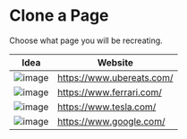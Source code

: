 # Clone a Page

Choose what page you will be recreating.

|Idea|Website|
|--|--|
|![image](https://user-images.githubusercontent.com/81427392/167630021-b2847103-5345-4616-aeab-a0bcb7d788c4.png)| https://www.ubereats.com/ |
|![image](https://user-images.githubusercontent.com/81427392/167630867-b5c495f1-73d0-40d0-944a-b746f772ad50.png)| https://www.ferrari.com/  |
|![image](https://user-images.githubusercontent.com/81427392/167631153-f3fb24fa-53d0-46eb-8473-23448b831566.png)| https://www.tesla.com/    |
|![image](https://user-images.githubusercontent.com/81427392/167631466-47360f2f-6a4c-4863-8089-6eb4af1aff49.png)| https://www.google.com/   |
